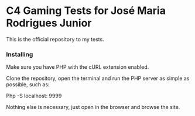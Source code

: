 # C4 Gaming Tests for José Maria Rodrigues Junior

This is the official repository to my tests.

### Installing

Make sure you have PHP with the cURL extension enabled.

Clone the repository, open the terminal and run the PHP server as simple as possible, such as:

Php -S localhost: 9999

Nothing else is necessary, just open in the browser and browse the site.
